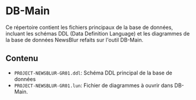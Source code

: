# DB-Main

Ce répertoire contient les fichiers principaux de la base de données, incluant les schémas DDL (Data Definition Language) et les diagrammes de la base de données NewsBlur refaits sur l'outil DB-Main.

## Contenu

- `PROJECT-NEWSBLUR-GR01.ddl`: Schéma DDL principal de la base de données
- `PROJECT-NEWSBLUR-GR01.lun`: Fichier de diagrammes à ouvrir dans DB-Main.
